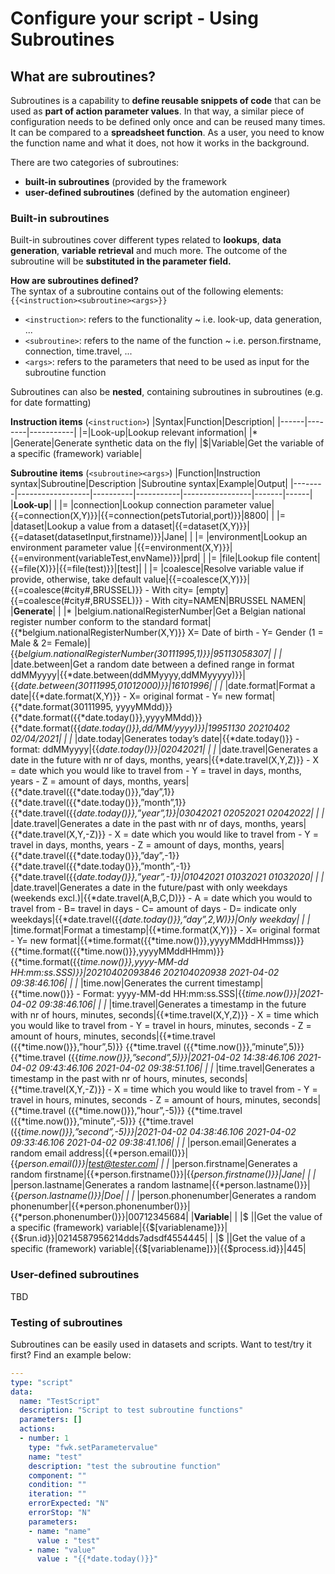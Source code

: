 # Configure your script - Using Subroutines
## What are subroutines?
Subroutines is a capability to **define reusable snippets of code** that can be used as **part of action parameter values**. In that way, a similar piece of configuration needs to be defined only once and can be reused many times. It can be compared to a **spreadsheet function**. As a user, you need to know the function name and what it does, not how it works in the background.

There are two categories of subroutines: 
* **built-in subroutines** (provided by the framework
* **user-defined subroutines** (defined by the automation engineer)


### Built-in subroutines
Built-in subroutines cover different types related to **lookups**, **data generation**, **variable retrieval** and much more. The outcome of the subroutine will be **substituted in the parameter field.**

**How are subroutines defined?** \
The syntax of a subroutine contains out of the following elements: `{{<instruction><subroutine><args>}}`

* `<instruction>`: refers to the functionality ~ i.e. look-up, data generation, ...
* `<subroutine>`: refers to the name of the function ~ i.e. person.firstname, connection, time.travel, ...
* `<args>`: refers to the parameters that need to be used as input for the subroutine function

Subroutines can also be **nested**, containing subroutines in subroutines (e.g. for date formatting)

**Instruction items** (`<instruction>`)
|Syntax|Function|Description|
|------|--------|-----------|
|=|Look-up|Lookup relevant information|
|* |Generate|Generate synthetic data on the fly|
|$|Variable|Get the variable of a specific (framework) variable|


**Subroutine items** (`<subroutine><args>`)
|Function|Instruction syntax|Subroutine|Description       |Subroutine syntax|Example|Output|
|--------|------------------|----------|-----------|-----------------|-------|------|
|**Look-up**|
|        |=                 |connection|Lookup connection parameter value|{{=connection(X,Y)}}|{{=connection(petsTutorial,port)}}|8800|
|        |=                 |dataset|Lookup a value from a dataset|{{=dataset(X,Y)}}|{{=dataset(datasetInput,firstname)}}|Jane|
|        |=                 |environment|Lookup an environment parameter value |{{=environment(X,Y)}}|{{=environment(variableTest,envName)}}|prd|
|        |=                 |file|Lookup file content|{{=file(X)}}|{{=file(test)}}|[test]|
|        |=                 |coalesce|Resolve variable value if provide, otherwise, take default value|{{=coalesce(X,Y)}}|{{=coalesce(#city#,BRUSSEL)}} - With city= [empty]\{{=coalesce(#city#,BRUSSEL)}} - With city=NAMEN|BRUSSEL NAMEN|
|**Generate**|
|        |*                 |belgium.nationalRegisterNumber|Get a Belgian national register number conform to the standard format|{{*belgium.nationalRegisterNumber(X,Y)}} X= Date of birth - Y= Gender (1 = Male & 2= Female)|{{*belgium.nationalRegisterNumber(30111995,1)}}|95113058307|
|        |*                 |date.between|Get a random date between a defined range in format ddMMyyyy|{{*date.between(ddMMyyyy,ddMMyyyyy)}}|{{*date.between(30111995,01012000)}}|16101996|
|        |*                 |date.format|Format a date|{{*date.format(X,Y)}} - X= original format - Y= new format|{{*date.format(30111995, yyyyMMdd)}} {{*date.format({{*date.today()}},yyyyMMdd)}} {{*date.format({{*date.today()}},dd/MM/yyyy)}}|19951130 20210402 02/04/2021|
|        |*                 |date.today|Generates today’s date|{{*date.today()}} - format: ddMMyyyy|{{*date.today()}}|02042021|
|        |*                 |date.travel|Generates a date in the future  with nr of days, months, years|{{*date.travel(X,Y,Z)}} - X = date which you would like to travel from - Y = travel in days, months, years - Z = amount of days, months, years|{{*date.travel({{*date.today()}},”day”,1}} {{*date.travel({{*date.today()}},”month”,1}} {{*date.travel({{*date.today()}},”year”,1}}|03042021 02052021 02042022|
|        |*                 |date.travel|Generates a date in the past with nr of days, months, years|{{*date.travel(X,Y,-Z)}} - X = date which you would like to travel from - Y = travel in days, months, years - Z = amount of days, months, years|{{*date.travel({{*date.today()}},”day”,-1}} {{*date.travel({{*date.today()}},”month”,-1}} {{*date.travel({{*date.today()}},”year”,-1}}|01042021 01032021 01032020|
|        |*                 |date.travel|Generates a date in the future/past with only weekdays (weekends excl.)|{{*date.travel(A,B,C,D)}} - A = date which you would to travel from - B= travel in days - C= amount of days - D= indicate only weekdays|{{*date.travel({{*date.today()}},”day”,2,W)}}|Only weekday|
|        |*                 |time.format|Format a timestamp|{{*time.format(X,Y)}} - X= original format - Y= new format|{{*time.format({{*time.now()}},yyyyMMddHHmmss)}}{{*time.format({{*time.now()}},yyyyMMddHHmm)}} {{*time.format({{*time.now()}},yyyy-MM-dd HH:mm:ss.SSS)}}|20210402093846 202104020938 2021-04-02 09:38:46.106|
|        |*                 |time.now|Generates the current timestamp|{{*time.now()}} - Format: yyyy-MM-dd HH:mm:ss.SSS|{{*time.now()}}|2021-04-02 09:38:46.106|
|        |*                 |time.travel|Generates a timestamp in the future with nr of hours, minutes, seconds|{{*time.travel(X,Y,Z)}} - X = time which you would like to travel from - Y = travel in hours, minutes, seconds - Z = amount of hours, minutes, seconds|{{*time.travel ({{*time.now()}},”hour”,5)}} {{*time.travel ({{*time.now()}},”minute”,5)}} {{*time.travel ({{*time.now()}},”second”,5)}}|2021-04-02 14:38:46.106 2021-04-02 09:43:46.106 2021-04-02 09:38:51.106|
|        |*                 |time.travel|Generates a timestamp in the past with nr of hours, minutes, seconds|{{*time.travel(X,Y,-Z)}} - X = time which you would like to travel from - Y = travel in hours, minutes, seconds - Z = amount of hours, minutes, seconds|{{*time.travel ({{*time.now()}},”hour”,-5)}} {{*time.travel ({{*time.now()}},”minute”,-5)}} {{*time.travel ({{*time.now()}},”second”,-5)}}|2021-04-02 04:38:46.106 2021-04-02 09:33:46.106 2021-04-02 09:38:41.106|
|        |*                 |person.email|Generates a random email address|{{*person.email()}}|{{*person.email()}}|test@tester.com|
|        |*                 |person.firstname|Generates a random firstname|{{*person.firstname()}}|{{*person.firstname()}}|Jane|
|        |*                 |person.lastname|Generates a random lastname|{{*person.lastname()}}|{{*person.lastname()}}|Doe|
|        |*                 |person.phonenumber|Generates a random phonenumber|{{*person.phonenumber()}}|{{*person.phonenumber()}}|00712345684|
|**Variable**|
|        |$                 |<variablename>|Get the value of a specific (framework) variable|{{$[variablename]}}|{{$run.id}}|0214587956214dds7adsdf4554445|
|        |$                 |<variablename>|Get the value of a specific (framework) variable|{{$[variablename]}}|{{$process.id}}|445|


### User-defined subroutines
TBD



### Testing of subroutines
Subroutines can be easily used in datasets and scripts. Want to test/try it first? Find an example below:

```yaml
---
type: "script"
data:
  name: "TestScript"
  description: "Script to test subroutine functions"
  parameters: []
  actions:
  - number: 1
    type: "fwk.setParametervalue"
    name: "test"
    description: "test the subroutine function"
    component: ""
    condition: ""
    iteration: ""
    errorExpected: "N"
    errorStop: "N"
    parameters:
    - name: "name"
      value : "test"
    - name: "value"
      value : "{{*date.today()}}"
```
